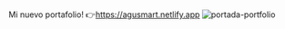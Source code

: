 Mi nuevo portafolio!
👉https://agusmart.netlify.app
![portada-portfolio](https://user-images.githubusercontent.com/73372215/156061299-8bde730a-6b39-4001-9e83-76dbdb3a6b96.png)

